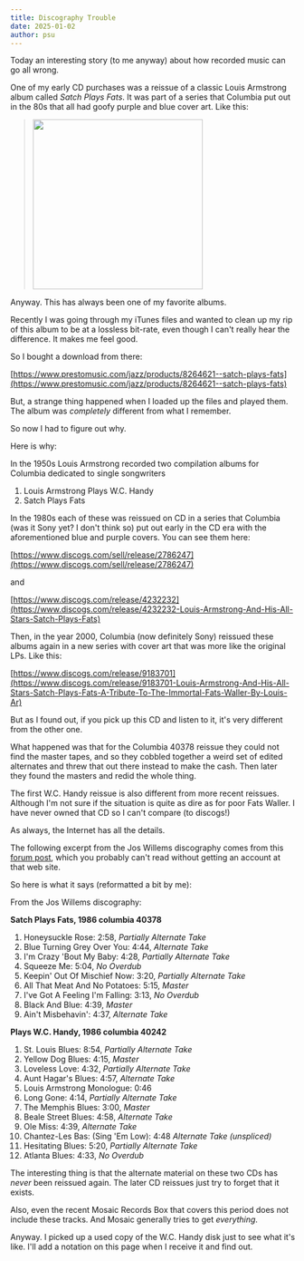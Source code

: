 ```yaml
---
title: Discography Trouble
date: 2025-01-02
author: psu
---
```

Today an interesting story (to me anyway) about how recorded music can go all wrong.

One of my early CD purchases was a reissue of a classic Louis Armstrong album called
_Satch Plays Fats_. It was part of a series that Columbia put out in the 80s that all had
goofy purple and blue cover art. Like this:

> <image src=../images/../images/R-3527030-1518669386-9943.jpg height=300></img>

Anyway. This has always been one of my favorite albums.

Recently I was going through my iTunes files and wanted to clean up my rip of this album
to be at a lossless bit-rate, even though I can't really hear the difference. It makes me
feel good.

So I bought a download from there:

[https://www.prestomusic.com/jazz/products/8264621--satch-plays-fats](https://www.prestomusic.com/jazz/products/8264621--satch-plays-fats)

But, a strange thing happened when I loaded up the files and played them. The album was
_completely_ different from what I remember.

So now I had to figure out why.

Here is why:

In the 1950s Louis Armstrong recorded two compilation albums for Columbia dedicated to single songwriters

1. Louis Armstrong Plays W.C. Handy
2. Satch Plays Fats

In the 1980s each of these was reissued on CD in a series that Columbia (was it Sony yet? I
don't think so) put out early in the CD era with the aforementioned blue and purple
covers. You can see them here:

[https://www.discogs.com/sell/release/2786247](https://www.discogs.com/sell/release/2786247)

and

[https://www.discogs.com/release/4232232](https://www.discogs.com/release/4232232-Louis-Armstrong-And-His-All-Stars-Satch-Plays-Fats)

Then, in the year 2000, Columbia (now definitely Sony) reissued these albums again in a new
series with cover art that was more like the original LPs. Like this:

[https://www.discogs.com/release/9183701](https://www.discogs.com/release/9183701-Louis-Armstrong-And-His-All-Stars-Satch-Plays-Fats-A-Tribute-To-The-Immortal-Fats-Waller-By-Louis-Ar)

But as I found out, if you pick up this CD and listen to it, it's very different from the
other one.

What happened was that for the Columbia 40378 reissue they could not find the master tapes,
and so they cobbled together a weird set of edited alternates and threw that out there
instead to make the cash. Then later they found the masters and redid the whole thing.

The first W.C. Handy reissue is also different from more recent reissues. Although I'm not
sure if the situation is quite as dire as for poor Fats Waller. I have never owned that CD
so I can't compare (to discogs!)

As always, the Internet has all the details.

The following excerpt from the Jos Willems discography comes from this [forum
post](https://www.organissimo.org/forum/topic/79781-satch-plays-fats-alternates/), which
you probably can't read without getting an account at that web site.

So here is what it says (reformatted a bit by me):

From the Jos Willems discography:

**Satch Plays Fats, 1986 columbia 40378**

1.    Honeysuckle Rose: 2:58,  _Partially Alternate Take_
2.    Blue Turning Grey Over You: 4:44, _Alternate Take_
3.    I'm Crazy 'Bout My Baby: 4:28,  _Partially Alternate Take_
4.    Squeeze Me: 5:04, _No Overdub_
5.    Keepin' Out Of Mischief Now: 3:20,  _Partially Alternate Take_
6.    All That Meat And No Potatoes: 5:15, _Master_
7.    I've Got A Feeling I'm Falling: 3:13, _No Overdub_
8.    Black And Blue: 4:39, _Master_
9.    Ain't Misbehavin': 4:37,  _Alternate Take_

**Plays W.C. Handy, 1986 columbia 40242**

1.    St. Louis Blues:    8:54,  _Partially Alternate Take_
2.    Yellow Dog Blues:   4:15, _Master_
3.    Loveless Love:    4:32,  _Partially Alternate Take_
4.    Aunt Hagar's Blues:    4:57,  _Alternate Take_
5.    Louis Armstrong Monologue: 0:46
6.    Long Gone:   4:14,  _Partially Alternate Take_
7.    The Memphis Blues: 3:00, _Master_
8.    Beale Street Blues:   4:58,  _Alternate Take_
9.    Ole Miss:    4:39,  _Alternate Take_
10.   Chantez-Les Bas: (Sing 'Em Low):   4:48  _Alternate Take (unspliced)_
11.   Hesitating Blues:    5:20,  _Partially Alternate Take_
12.   Atlanta Blues:    4:33, _No Overdub_

The interesting thing is that the alternate material on these two CDs has _never_ been
reissued again. The later CD reissues just try to forget that it exists.

Also, even the recent Mosaic Records Box that covers this period does not include these
tracks. And Mosaic generally tries to get _everything_.

Anyway. I picked up a used copy of the W.C. Handy disk just to see what it's like. I'll
add a notation on this page when I receive it and find out.
